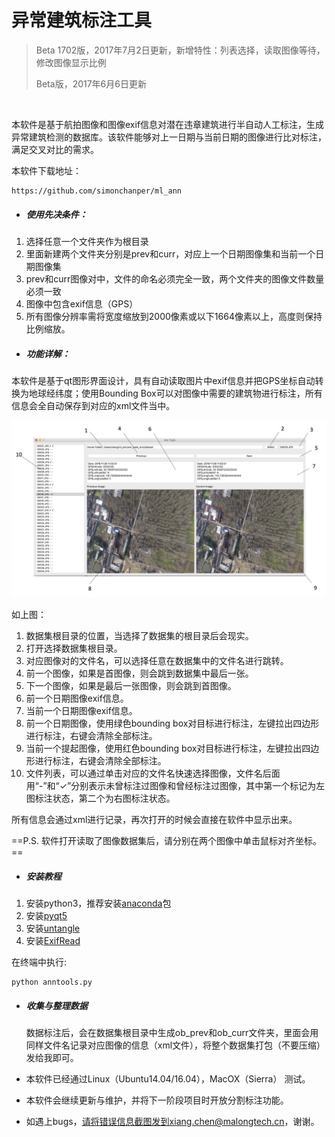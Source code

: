 # 异常建筑标注工具

> Beta 1702版，2017年7月2日更新，新增特性：列表选择，读取图像等待，修改图像显示比例
>
> Beta版，2017年6月6日更新

​       

​        本软件是基于航拍图像和图像exif信息对潜在违章建筑进行半自动人工标注，生成异常建筑检测的数据库。该软件能够对上一日期与当前日期的图像进行比对标注，满足交叉对比的需求。



本软件下载地址：

```
https://github.com/simonchanper/ml_ann
```



- ##### 使用先决条件：

1. 选择任意一个文件夹作为根目录
2. 里面新建两个文件夹分别是prev和curr，对应上一个日期图像集和当前一个日期图像集
3. prev和curr图像对中，文件的命名必须完全一致，两个文件夹的图像文件数量必须一致
4. 图像中包含exif信息（GPS）
5. 所有图像分辨率需将宽度缩放到2000像素或以下1664像素以上，高度则保持比例缩放。 

- ##### 功能详解：

​       本软件是基于qt图形界面设计，具有自动读取图片中exif信息并把GPS坐标自动转换为地球经纬度；使用Bounding Box可以对图像中需要的建筑物进行标注，所有信息会全自动保存到对应的xml文件当中。

![图1](images/display.png)

如上图：

1. 数据集根目录的位置，当选择了数据集的根目录后会现实。
2. 打开选择数据集根目录。
3. 对应图像对的文件名，可以选择任意在数据集中的文件名进行跳转。
4. 前一个图像，如果是首图像，则会跳到数据集中最后一张。
5. 下一个图像，如果是最后一张图像，则会跳到首图像。
6. 前一个日期图像exif信息。
7. 当前一个日期图像exif信息。
8. 前一个日期图像，使用绿色bounding box对目标进行标注，左键拉出四边形进行标注，右键会清除全部标注。
9. 当前一个提起图像，使用红色bounding box对目标进行标注，左键拉出四边形进行标注，右键会清除全部标注。
10. 文件列表，可以通过单击对应的文件名快速选择图像，文件名后面用“-”和“✓”分别表示未曾标注过图像和曾经标注过图像，其中第一个标记为左图标注状态，第二个为右图标注状态。

所有信息会通过xml进行记录，再次打开的时候会直接在软件中显示出来。



==P.S. 软件打开读取了图像数据集后，请分别在两个图像中单击鼠标对齐坐标。==



- ##### 安装教程

1. 安装python3，推荐安装[anaconda](https://www.continuum.io/downloads)包
2. 安装[pyqt5](https://pypi.python.org/pypi/PyQt5/5.8.2)
3. 安装[untangle](https://github.com/stchris/untangle)
4. 安装[ExifRead](https://pypi.python.org/pypi/ExifRead)

在终端中执行: 

```
python anntools.py
```



- ##### 收集与整理数据

  数据标注后，会在数据集根目录中生成ob_prev和ob_curr文件夹，里面会用同样文件名记录对应图像的信息（xml文件），将整个数据集打包（不要压缩）发给我即可。


- 本软件已经通过Linux（Ubuntu14.04/16.04），MacOX（Sierra） 测试。
- 本软件会继续更新与维护，并将下一阶段项目时开放分割标注功能。
- 如遇上bugs，请将错误信息截图发到xiang.chen@malongtech.cn，谢谢。